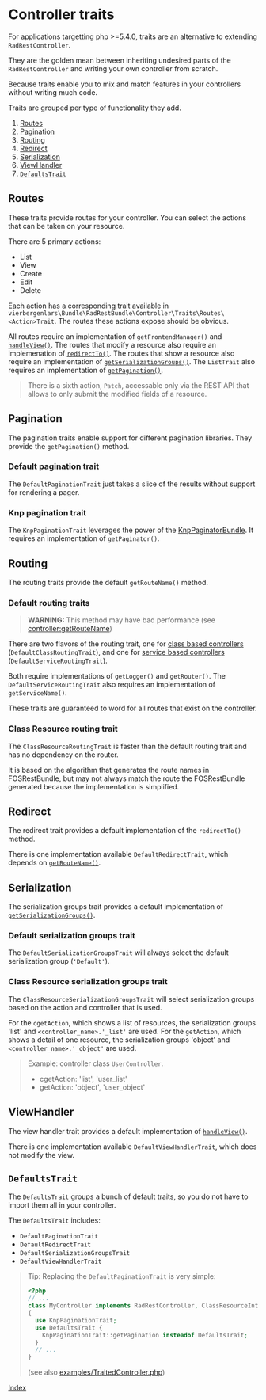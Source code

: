 Controller traits
=================

For applications targetting php >=5.4.0, traits are an alternative to extending `RadRestController`.

They are the golden mean between inheriting undesired parts of the `RadRestController`
and writing your own controller from scratch.

Because traits enable you to mix and match features in your controllers without writing much code.

Traits are grouped per type of functionality they add.

1. [Routes](#routes)
2. [Pagination](#pagination)
3. [Routing](#routing)
4. [Redirect](#redirect)
5. [Serialization](#serialization)
6. [ViewHandler](#viewhandler)
7. [`DefaultsTrait`](#defaultstrait)

## Routes

These traits provide routes for your controller.
You can select the actions that can be taken on your resource.

There are 5 primary actions:
 * List
 * View
 * Create
 * Edit
 * Delete

Each action has a corresponding trait available in `vierbergenlars\Bundle\RadRestBundle\Controller\Traits\Routes\<Action>Trait`.
The routes these actions expose should be obvious.

All routes require an implementation of `getFrontendManager()` and [`handleView()`](#viewhandler).
The routes that modify a resource also require an implemenation of [`redirectTo()`](#redirect).
The routes that show a resource also require an implementation of [`getSerializationGroups()`](#serialization).
The `ListTrait` also requires an implementation of [`getPagination()`](#pagination).

> There is a sixth action, `Patch`, accessable only via the REST API that allows
> to only submit the modified fields of a resource.

## Pagination

The pagination traits enable support for different pagination libraries.
They provide the `getPagination()` method.

### Default pagination trait

The `DefaultPaginationTrait` just takes a slice of the results without support for rendering a pager.

### Knp pagination trait

The `KnpPaginationTrait` leverages the power of the [KnpPaginatorBundle](https://github.com/KnpLabs/KnpPaginatorBundle).
It requires an implementation of `getPaginator()`.

## Routing

The routing traits provide the default `getRouteName()` method.

### Default routing traits

> **WARNING:** This method may have bad performance (see [controller:getRouteName](tech-controller.md#getroutename))

There are two flavors of the routing trait, one for [class based controllers](4-services.md#class-based-controller) (`DefaultClassRoutingTrait`),
and one for [service based controllers](4-services.md#controller-as-a-service) (`DefaultServiceRoutingTrait`).

Both require implementations of `getLogger()` and `getRouter()`.
The `DefaultServiceRoutingTrait` also requires an implementation of `getServiceName()`.

These traits are guaranteed to word for all routes that exist on the controller.

### Class Resource routing trait

The `ClassResourceRoutingTrait` is faster than the default routing trait and has no dependency on the router.

It is based on the algorithm that generates the route names in FOSRestBundle, but may not always match the route
the FOSRestBundle generated because the implementation is simplified.

## Redirect

The redirect trait provides a default implementation of the `redirectTo()` method.

There is one implementation available `DefaultRedirectTrait`, which depends on [`getRouteName()`](#routing).

## Serialization

The serialization groups trait provides a default implementation of [`getSerializationGroups()`](tech-controller.md#getserializationgroups).

### Default serialization groups trait

The `DefaultSerializationGroupsTrait` will always select the default serialization group (`'Default'`).

### Class Resource serialization groups trait

The `ClassResourceSerializationGroupsTrait` will select serialization groups based on the action and controller that is used.

For the `cgetAction`, which shows a list of resources, the serialization groups 'list' and `<controller_name>.'_list'` are used.
For the `getAction`, which shows a detail of one resource, the serialization groups 'object' and `<controller_name>.'_object'` are used.

> Example: controller class `UserController`.
>  * cgetAction: 'list', 'user_list'
>  * getAction: 'object', 'user_object'

## ViewHandler

The view handler trait provides a default implementation of [`handleView()`](tech-controller.md#handleview).

There is one implementation available `DefaultViewHandlerTrait`, which does not modify the view.

## `DefaultsTrait`

The `DefaultsTrait` groups a bunch of default traits, so you do not have to import them all in your controller.

The `DefaultsTrait` includes:
 * `DefaultPaginationTrait`
 * `DefaultRedirectTrait`
 * `DefaultSerializationGroupsTrait`
 * `DefaultViewHandlerTrait`

> Tip: Replacing the `DefaultPaginationTrait` is very simple:
> ```php
> <?php
> // ...
> class MyController implements RadRestController, ClassResourceInterface
> {
>   use KnpPaginationTrait;
>   use DefaultsTrait {
>     KnpPaginationTrait::getPagination insteadof DefaultsTrait;
>   }
>   // ...
> }
> ```
> (see also [examples/TraitedController.php](examples/TraitedController.php))

[Index](index.md)
